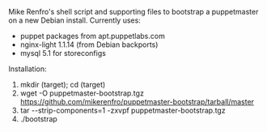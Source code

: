 Mike Renfro's shell script and supporting files to bootstrap a
puppetmaster on a new Debian install. Currently uses:

  * puppet packages from apt.puppetlabs.com
  * nginx-light 1.1.14 (from Debian backports)
  * mysql 5.1 for storeconfigs

Installation:

  1. mkdir (target); cd (target)
  2. wget -O puppetmaster-bootstrap.tgz https://github.com/mikerenfro/puppetmaster-bootstrap/tarball/master
  3. tar --strip-components=1 -zxvpf puppetmaster-bootstrap.tgz 
  4. ./bootstrap
